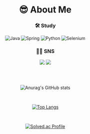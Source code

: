 
<link rel="stylesheet" href="https://cdn.jsdelivr.net/gh/devicons/devicon@v2.15.1/devicon.min.css">
          

<h1 align="center">😎 About Me</h1>

<h3 align="center">🛠 Study</h3>



<div align="center">
  
![Java](https://img.shields.io/badge/Java-%23ED8B00.svg?style=flat&logo=java&logoColor=white)
![Spring](https://img.shields.io/badge/Spring-%236DB33F.svg?style=flat&logo=spring&logoColor=white)
![Python](https://img.shields.io/badge/Python-3670A0?style=flat&logo=python&logoColor=ffdd54)
![Selenium](https://img.shields.io/badge/Selenium-%43B02A?style=flat&logo=selenium&logoColor=white)
  
</div>

<h3 align="center"> 👨‍💻 SNS</h3>
<div align="center">
<a href="https://www.instagram.com/mingmizz/"><img src="https://img.shields.io/badge/Instagram-%23E4405F.svg?style=flat&logo=Instagram&logoColor=white"/></a> 
<a href="https://velog.io/@beatoncheeze"><img src="https://img.shields.io/badge/velog-%2320c977.svg?style=flat&logo=Velog&logoColor=white"/></a> 
</div>

<br></br>



<div align="center">
  
![Anurag's GitHub stats](https://github-readme-stats.vercel.app/api?username=beatoncheeze&show_icons=true&theme=dracula)

<br>

[![Top Langs](https://github-readme-stats.vercel.app/api/top-langs/?username=beatoncheeze&layout=compact)](https://github.com/anuraghazra/github-readme-stats)

<br>

[![Solved.ac Profile](http://mazassumnida.wtf/api/v2/generate_badge?boj=beatoncheeze)](https://solved.ac/beatoncheeze/)

</div>

